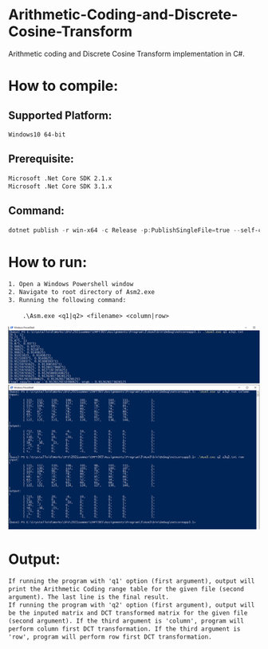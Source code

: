 # Arithmetic-Coding-and-Discrete-Cosine-Transform

Arithmetic coding and Discrete Cosine Transform implementation in C#.

# How to compile:
## Supported Platform:
    Windows10 64-bit
## Prerequisite:
    Microsoft .Net Core SDK 2.1.x
    Microsoft .Net Core SDK 3.1.x
## Command: 
```powershell
dotnet publish -r win-x64 -c Release -p:PublishSingleFile=true --self-contained true
```

# How to run:
    1. Open a Windows Powershell window
    2. Navigate to root directory of Asm2.exe
    3. Running the following command:

        .\Asm.exe <q1|q2> <filename> <column|row>
        
    

![alt text](./example1.png)
![alt text](./example2.png)

# Output:
    If running the program with 'q1' option (first argument), output will print the Arithmetic Coding range table for the given file (second argument). The last line is the final result.
    If running the program with 'q2' option (first argument), output will be the inputed matrix and DCT transformed matrix for the given file (second argument). If the third argument is 'column', program will perform column first DCT transformation. If the third argument is 'row', program will perform row first DCT transformation.
